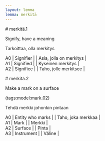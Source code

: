 ```yaml
---
layout: lemma
lemma: merkitä
---
```


<div class="sense">
# <span class="sensename">merkitä.1</span>

<span class="description">Signify, have a meaning</span>

<span class="description">Tarkoittaa, olla merkitys </span>

A0 | Signifier |   | Asia, jolla on merkitys |  
A1 | Signified |   | Kyseinen merkitys |  
A2 | Signifiee |   | Taho, jolle merkitsee |  

</div>

<div class="sense">
# <span class="sensename">merkitä.2</span>

<span class="description">Make a mark on a surface</span>

(tags:model:mark.02)

<span class="description">Tehdä merkki johonkin pintaan</span>

A0 | Entity who marks |   | Taho, joka merkkaa |  
A1 | Mark |   | Merkki |  
A2 | Surface |   | Pinta |  
A3 | Instrument |   | Väline |  

</div>

